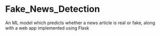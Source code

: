 # Fake_News_Detection
An ML model which predicts whether a news article is real or fake, along with a web app implemented using Flask
